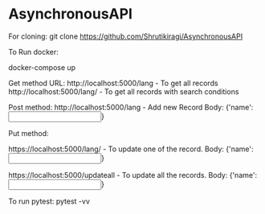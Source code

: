 # AsynchronousAPI

For cloning: git clone https://github.com/Shrutikiragi/AsynchronousAPI

To Run docker:

docker-compose up

Get method URL:
http://localhost:5000/lang - To get all records
http://localhost:5000/lang/<String Search> - To get all records with search conditions

Post method:
http://localhost:5000/lang - Add new Record
Body: {'name': <Input Value>}

Put method:

https://localhost:5000/lang/<String update> - To update one of the record.
Body: {'name': <Input Value>}

https://localhost:5000/updateall - To update all the records.
Body: {'name': <Input Value>}


To run pytest:
pytest -vv
